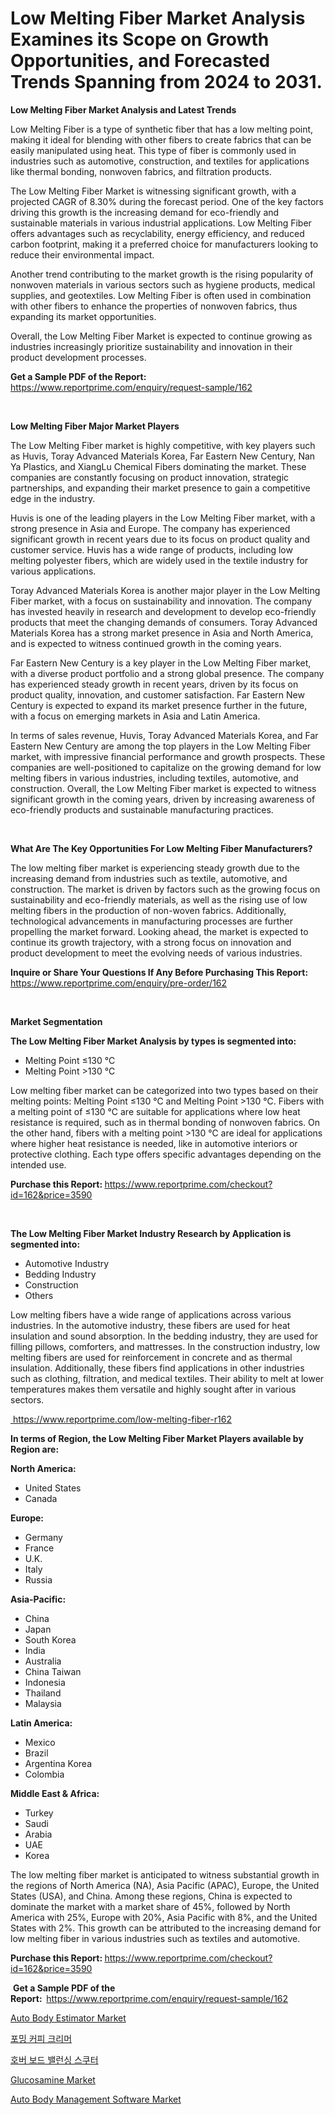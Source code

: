 <p><h1>Low Melting Fiber Market Analysis Examines its Scope on Growth Opportunities, and Forecasted Trends Spanning from 2024 to 2031.</h1></p><p><strong>Low Melting Fiber Market Analysis and Latest Trends</strong></p>
<p><p>Low Melting Fiber is a type of synthetic fiber that has a low melting point, making it ideal for blending with other fibers to create fabrics that can be easily manipulated using heat. This type of fiber is commonly used in industries such as automotive, construction, and textiles for applications like thermal bonding, nonwoven fabrics, and filtration products.</p><p>The Low Melting Fiber Market is witnessing significant growth, with a projected CAGR of 8.30% during the forecast period. One of the key factors driving this growth is the increasing demand for eco-friendly and sustainable materials in various industrial applications. Low Melting Fiber offers advantages such as recyclability, energy efficiency, and reduced carbon footprint, making it a preferred choice for manufacturers looking to reduce their environmental impact.</p><p>Another trend contributing to the market growth is the rising popularity of nonwoven materials in various sectors such as hygiene products, medical supplies, and geotextiles. Low Melting Fiber is often used in combination with other fibers to enhance the properties of nonwoven fabrics, thus expanding its market opportunities.</p><p>Overall, the Low Melting Fiber Market is expected to continue growing as industries increasingly prioritize sustainability and innovation in their product development processes.</p></p>
<p><strong>Get a Sample PDF of the Report:&nbsp;</strong> <a href="https://www.reportprime.com/enquiry/request-sample/162">https://www.reportprime.com/enquiry/request-sample/162</a></p>
<p>&nbsp;</p>
<p><strong>Low Melting Fiber Major Market Players</strong></p>
<p><p>The Low Melting Fiber market is highly competitive, with key players such as Huvis, Toray Advanced Materials Korea, Far Eastern New Century, Nan Ya Plastics, and XiangLu Chemical Fibers dominating the market. These companies are constantly focusing on product innovation, strategic partnerships, and expanding their market presence to gain a competitive edge in the industry.</p><p>Huvis is one of the leading players in the Low Melting Fiber market, with a strong presence in Asia and Europe. The company has experienced significant growth in recent years due to its focus on product quality and customer service. Huvis has a wide range of products, including low melting polyester fibers, which are widely used in the textile industry for various applications.</p><p>Toray Advanced Materials Korea is another major player in the Low Melting Fiber market, with a focus on sustainability and innovation. The company has invested heavily in research and development to develop eco-friendly products that meet the changing demands of consumers. Toray Advanced Materials Korea has a strong market presence in Asia and North America, and is expected to witness continued growth in the coming years.</p><p>Far Eastern New Century is a key player in the Low Melting Fiber market, with a diverse product portfolio and a strong global presence. The company has experienced steady growth in recent years, driven by its focus on product quality, innovation, and customer satisfaction. Far Eastern New Century is expected to expand its market presence further in the future, with a focus on emerging markets in Asia and Latin America.</p><p>In terms of sales revenue, Huvis, Toray Advanced Materials Korea, and Far Eastern New Century are among the top players in the Low Melting Fiber market, with impressive financial performance and growth prospects. These companies are well-positioned to capitalize on the growing demand for low melting fibers in various industries, including textiles, automotive, and construction. Overall, the Low Melting Fiber market is expected to witness significant growth in the coming years, driven by increasing awareness of eco-friendly products and sustainable manufacturing practices.</p></p>
<p>&nbsp;</p>
<p><strong>What Are The Key Opportunities For Low Melting Fiber Manufacturers?</strong></p>
<p><p>The low melting fiber market is experiencing steady growth due to the increasing demand from industries such as textile, automotive, and construction. The market is driven by factors such as the growing focus on sustainability and eco-friendly materials, as well as the rising use of low melting fibers in the production of non-woven fabrics. Additionally, technological advancements in manufacturing processes are further propelling the market forward. Looking ahead, the market is expected to continue its growth trajectory, with a strong focus on innovation and product development to meet the evolving needs of various industries.</p></p>
<p><strong>Inquire or Share Your Questions If Any Before Purchasing This Report:</strong> <a href="https://www.reportprime.com/enquiry/pre-order/162">https://www.reportprime.com/enquiry/pre-order/162</a></p>
<p>&nbsp;</p>
<p><strong>Market Segmentation</strong></p>
<p><strong>The Low Melting Fiber Market Analysis by types is segmented into:</strong></p>
<p><ul><li>Melting Point ≤130 ℃</li><li>Melting Point >130 ℃</li></ul></p>
<p><p>Low melting fiber market can be categorized into two types based on their melting points: Melting Point ≤130 ℃ and Melting Point >130 ℃. Fibers with a melting point of ≤130 ℃ are suitable for applications where low heat resistance is required, such as in thermal bonding of nonwoven fabrics. On the other hand, fibers with a melting point >130 ℃ are ideal for applications where higher heat resistance is needed, like in automotive interiors or protective clothing. Each type offers specific advantages depending on the intended use.</p></p>
<p><strong>Purchase this Report:&nbsp;</strong><a href="https://www.reportprime.com/checkout?id=162&price=3590">https://www.reportprime.com/checkout?id=162&price=3590</a></p>
<p>&nbsp;</p>
<p><strong>The Low Melting Fiber Market Industry Research by Application is segmented into:</strong></p>
<p><ul><li>Automotive Industry</li><li>Bedding Industry</li><li>Construction</li><li>Others</li></ul></p>
<p><p>Low melting fibers have a wide range of applications across various industries. In the automotive industry, these fibers are used for heat insulation and sound absorption. In the bedding industry, they are used for filling pillows, comforters, and mattresses. In the construction industry, low melting fibers are used for reinforcement in concrete and as thermal insulation. Additionally, these fibers find applications in other industries such as clothing, filtration, and medical textiles. Their ability to melt at lower temperatures makes them versatile and highly sought after in various sectors.</p></p>
<p><a href="https://www.reportprime.com/low-melting-fiber-r162">&nbsp;https://www.reportprime.com/low-melting-fiber-r162</a></p>
<p><strong>In terms of Region, the Low Melting Fiber Market Players available by Region are:</strong></p>
<p>
    <p> <strong> North America: </strong>
        <ul>
            <li>United States</li>
            <li>Canada</li>
        </ul>
        </p> 
    <p> <strong> Europe: </strong>
        <ul>
            <li>Germany</li>
            <li>France</li>
            <li>U.K.</li>
            <li>Italy</li>
            <li>Russia</li>
        </ul>
        </p> 
    <p> <strong> Asia-Pacific: </strong>
        <ul>
            <li>China</li>
            <li>Japan</li>
            <li>South Korea</li>
            <li>India</li>
            <li>Australia</li>
            <li>China Taiwan</li>
            <li>Indonesia</li>
            <li>Thailand</li>
            <li>Malaysia</li>
        </ul>
        </p> 
    <p> <strong> Latin America: </strong>
        <ul>
            <li>Mexico</li>
            <li>Brazil</li>
            <li>Argentina Korea</li>
            <li>Colombia</li>
        </ul>
        </p> 
    <p> <strong> Middle East & Africa: </strong>
        <ul>
            <li>Turkey</li>
            <li>Saudi</li>
            <li>Arabia</li>
            <li>UAE</li>
            <li>Korea</li>
        </ul>
    </p>
    </p>
<p><p>The low melting fiber market is anticipated to witness substantial growth in the regions of North America (NA), Asia Pacific (APAC), Europe, the United States (USA), and China. Among these regions, China is expected to dominate the market with a market share of 45%, followed by North America with 25%, Europe with 20%, Asia Pacific with 8%, and the United States with 2%. This growth can be attributed to the increasing demand for low melting fiber in various industries such as textiles and automotive.</p></p>
<p><strong>Purchase this Report: </strong><a href="https://www.reportprime.com/checkout?id=162&price=3590">https://www.reportprime.com/checkout?id=162&price=3590</a></p>
<p>&nbsp;<strong>Get a Sample PDF of the Report:&nbsp;&nbsp;</strong><a href="https://www.reportprime.com/enquiry/request-sample/162">https://www.reportprime.com/enquiry/request-sample/162</a></p>
<p><strong></strong></p>
<p><p><a href="https://issuu.com/reportprime-2/docs/auto-body-estimator-market-size-2030.pptx">Auto Body Estimator Market</a></p><p><a href="https://medium.com/@ralphyjames/%EA%B8%80%EB%A1%9C%EB%B2%8C-%EB%B0%9C%ED%8F%AC-%EC%BB%A4%ED%94%BC-%ED%81%AC%EB%A6%AC%EB%A8%B8-%EC%8B%9C%EC%9E%A5-%ED%98%84%ED%99%A9-2024-2031-%EB%B0%8F-%EC%A7%80%EC%97%AD-%EC%A0%9C%ED%92%88-%EB%B0%8F-%EC%B5%9C%EC%A2%85-%EC%82%AC%EC%9A%A9%EB%B3%84-%EC%98%88%EC%B8%A1-e3d2caba84e0">포밍 커피 크리머</a></p><p><a href="https://medium.com/@ralphyjames/%ED%98%B8%EB%B2%84%EB%B3%B4%EB%93%9C-%EB%B0%B8%EB%9F%B0%EC%8B%B1-%EC%8A%A4%EC%BF%A0%ED%84%B0-%EC%8B%9C%EC%9E%A5-%EC%A1%B0%EC%82%AC-%EB%B3%B4%EA%B3%A0%EC%84%9C%EC%97%90%EB%8A%94-2024%EB%85%84%EB%B6%80%ED%84%B0-2031%EB%85%84%EA%B9%8C%EC%A7%80-6-9-cagr-%EC%98%88%EC%83%81-%EC%8B%9C%EC%9E%A5-%EA%B7%9C%EB%AA%A8-%EC%A0%90%EC%9C%A0%EC%9C%A8-%EB%B0%8F-%EC%84%B1%EC%9E%A5%EB%A5%A0-%EB%B6%84%EC%84%9D%EC%9D%B4-%ED%8F%AC%ED%95%A8%EB%90%98%EC%96%B4-%EC%9E%88%EC%8A%B5%EB%8B%88%EB%8B%A4-1e9e921b398b">호버 보드 밸런싱 스쿠터</a></p><p><a href="https://github.com/anggakarna133/Market-Research-Report-List-1/blob/main/glucosamine-market.md">Glucosamine Market</a></p><p><a href="https://issuu.com/reportprime-2/docs/auto-body-management-software-market-size-2030.ppt">Auto Body Management Software Market</a></p></p>